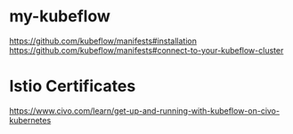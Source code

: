 # my-kubeflow
  https://github.com/kubeflow/manifests#installation
  https://github.com/kubeflow/manifests#connect-to-your-kubeflow-cluster

# Istio Certificates
https://www.civo.com/learn/get-up-and-running-with-kubeflow-on-civo-kubernetes

